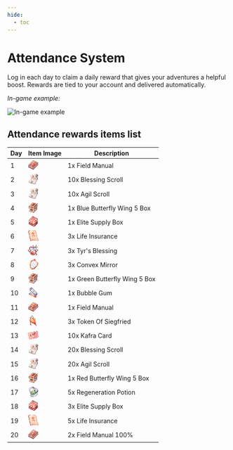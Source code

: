 ```yaml
---
hide:
  - toc
---
```


# Attendance System
Log in each day to claim a daily reward that gives your adventures a helpful boost. Rewards are tied to your account and delivered automatically.

*In-game example:*

![In-game example](img/screenshots/attendance.png)



## Attendance rewards items list

| Day | Item Image | Description |
|-----|------------|-------------|
| 1 | ![Field Manual](img/12263_1.png) | 1x Field Manual |
| 2 | ![Blessing Scroll](img/12215_1-1.png) | 10x Blessing Scroll |
| 3 | ![Agil Scroll](img/12215_1-1.png) | 10x Agil Scroll |
| 4 | ![Blue Butterfly Wing 5 Box](img/13855.gif) | 1x Blue Butterfly Wing 5 Box |
| 5 | ![ESB](img/14003_1.png) | 1x Elite Supply Box |
| 6 | ![Life Insurance](img/12209_1.png) | 3x Life Insurance |
| 7 | ![Tyr's Blessing](img/Tyr's_Blessing.png) | 3x Tyr's Blessing |
| 8 | ![Convex Mirror](img/12214_1.png) | 3x Convex Mirror |
| 9 | ![Green Butterfly Wing 5 Box](img/13855.gif) | 1x Green Butterfly Wing 5 Box |
| 10 | ![Bubble Gum](img/12210_1.png) | 1x Bubble Gum |
| 11 | ![Field Manual](img/12263_1.png) | 1x Field Manual |
| 12 | ![Token Of Siegfried](img/7621_1.png) | 3x Token Of Siegfried |
| 13 | ![Kafra Card](img/12211_1.png) | 10x Kafra Card |
| 14 | ![Blessing Scroll](img/12215_1-1.png) | 20x Blessing Scroll |
| 15 | ![Agil Scroll](img/12215_1-1.png) | 20x Agil Scroll |
| 16 | ![Red Butterfly Wing 5 Box](img/13855.gif) | 1x Red Butterfly Wing 5 Box |
| 17 | ![Regeneration Potion](img/12461_1.png) | 5x Regeneration Potion |
| 18 | ![ESB](img/14003_1.png) | 3x Elite Supply Box |
| 19 | ![Life Insurance](img/12209_1.png) | 5x Life Insurance |
| 20 | ![Field Manual 100%](img/12263_1.png) | 2x Field Manual 100% |